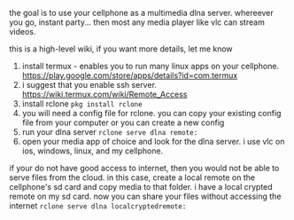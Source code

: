 the goal is to use your cellphone as a multimedia dlna server.
whereever you go, instant party...
then most any media player like vlc can stream videos.
 
this is a high-level wiki, if you want more details, let me know

1. install termux - enables you to run many linux apps on your cellphone.
https://play.google.com/store/apps/details?id=com.termux
2. i suggest that you enable ssh server.
https://wiki.termux.com/wiki/Remote_Access
3. install rclone
`pkg install rclone`
4. you will need a config file for rclone.
you can copy your existing config file from your computer
or
you can create a new config 
5. run your dlna server
`rclone serve dlna remote:`
6. open your media app of choice and look for the dlna server.
i use vlc on ios, windows, linux, and my cellphone.

if your do not have good access to internet, then you would not be able to serve files from the cloud.
in this case, create a local remote on the cellphone's sd card and copy media to that folder.
i have a local crypted remote on my sd card.
now you can share your files without accessing the internet
`rclone serve dlna localcryptedremote:`

